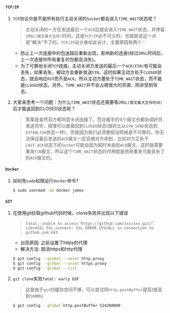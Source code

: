 

#### `TCP/IP`

1. `TCP`协议中是不是所有执行主动关闭的`Socket`都会进入`TIME_WAIT`状态呢？
    > 主动关闭的一方在发送最后一个`ACK`后就会进入`TIME_WAIT`状态，并停留`2MSL(报文最大生存)`时间，这是`TCP/IP`必不可少的，也就是说这一点是"解决"不了的。`TCP/IP`设计者如此设计，主要原因有两个：
   - 防止上一次连接中的包迷路后重新出现，影响新的连接(经过`2MSL`时间后，上一次连接中所有重复的包都会消失)。
   - 为了可靠地关闭`TCP`连接。主动关闭方发送的最后一个`ACK(FIN)`有可能会丢失，如果丢失，被动方会重新发送`FIN`，这时如果主动方处于`CLOSED`状态，就会响应`RST`而不是`ACK`。所以主动方要处于`TIME_WAIT`状态，而不能是`CLOSED`状态。另外，`TIME_WAIT`并不会占用很大的资源，除非受到攻击。

2. 大家来思考一个问题：为什么`TIME_WAIT`状态还需要等`2MSL(报文最大生存时间)`后才能返回到CLOSED状态呢？
    > 答案是虽然双方都同意关闭连接了，而且握手的4个报文也都协调好并发送完毕，按理可以直接回到`CLOSED`状态(就好比从`SYN_SEND`状态到`ESTABLISH`状态一样)，但是因为我们必须要假设网络是不可靠的，你无法保证最后发送的`ACK`报文一定会被对方收到，比如对方正处于`LAST_ACK`状态下的`Socket`可能会因为超时未收到`ACK`报文，这时就需要重发`FIN`报文，所以这个`TIME_WAIT`状态的作用就是用来重发可能丢失了的`ACK`报文的。


#### `Docker`

1. 如何免`sudo`权限运行`docker`命令?
    ```bash
    $ sudo usermod -aG docker james
    ```

#### `GIT`

1.  在使用git拉取github代码时候，clone失败并出现以下错误

    > `fatal: unable to access` '`https://github.com/xxx/xxx.git/`': `LibreSSL SSL_connect: SSL_ERROR_SYSCALL in connection to github.com:443`

    - 出现原因: 之前设置了https的代理
    - 解决方法: 取消https和http代理

  
    ```bash
    $ git config --global --unset http.proxy
    $ git config --global --unset https.proxy
    $ git config --global --list
    ```

1.  `git clone`失败`fatal: early EOF`

    > 这是由于`git`的缓存空间不够，可以尝试将`http.postBuffer`提高(提高到`500Mb`)

    ```bash
    $ git config --global http.postBuffer 524288000
    ```